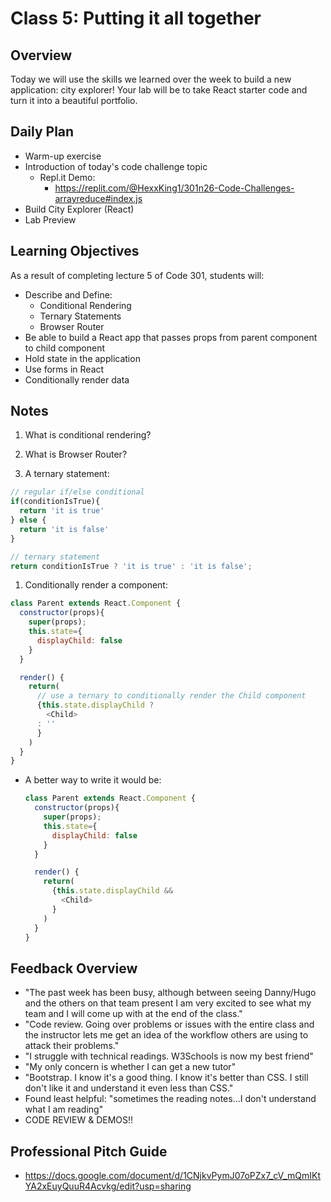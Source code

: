 # Class 5: Putting it all together

## Overview

Today we will use the skills we learned over the week to build a new application: city explorer! Your lab will be to take React starter code and turn it into a beautiful portfolio.

## Daily Plan

- Warm-up exercise
- Introduction of today's code challenge topic
  - Repl.it Demo:
    - <https://replit.com/@HexxKing1/301n26-Code-Challenges-arrayreduce#index.js>
- Build City Explorer (React)
- Lab Preview

## Learning Objectives

As a result of completing lecture 5 of Code 301, students will:

- Describe and Define:
  - Conditional Rendering
  - Ternary Statements
  - Browser Router
- Be able to build a React app that passes props from parent component to child component
- Hold state in the application
- Use forms in React
- Conditionally render data

## Notes

1. What is conditional rendering?

1. What is Browser Router?

1. A ternary statement:

  ```javaScript
  // regular if/else conditional
  if(conditionIsTrue){
    return 'it is true'
  } else {
    return 'it is false'
  }

  // ternary statement
  return conditionIsTrue ? 'it is true' : 'it is false';
  ```

1. Conditionally render a component:

  ```javaScript
  class Parent extends React.Component {
    constructor(props){
      super(props);
      this.state={
        displayChild: false
      }
    }

    render() {
      return(
        // use a ternary to conditionally render the Child component
        {this.state.displayChild ?
          <Child>
        : ''
        }
      )
    }
  }
  ```

- A better way to write it would be:

  ```javaScript
  class Parent extends React.Component {
    constructor(props){
      super(props);
      this.state={
        displayChild: false
      }
    }

    render() {
      return(
        {this.state.displayChild &&
          <Child>
        }
      )
    }
  }
  ```


## Feedback Overview

- "The past week has been busy, although between seeing Danny/Hugo and the others on that team present I am very excited to see what my team and I will come up with at the end of the class."
- "Code review. Going over problems or issues with the entire class and the instructor lets me get an idea of the workflow others are using to attack their problems."
- "I struggle with technical readings. W3Schools is now my best friend"
- "My only concern is whether I can get a new tutor"
- "Bootstrap. I know it's a good thing. I know it's better than CSS. I still don't like it and understand it even less than CSS."
- Found least helpful: "sometimes the reading notes...I don't understand what I am reading"
- CODE REVIEW & DEMOS!!


## Professional Pitch Guide

- <https://docs.google.com/document/d/1CNjkvPymJ07oPZx7_cV_mQmIKtYA2xEuyQuuR4Acvkg/edit?usp=sharing>
